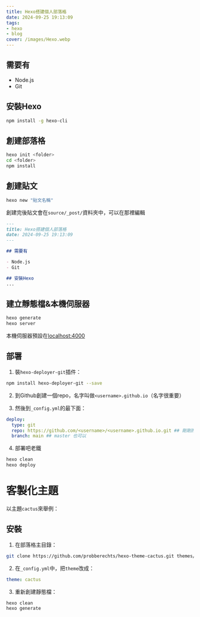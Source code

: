 ```yaml
---
title: Hexo搭建個人部落格
date: 2024-09-25 19:13:09
tags:
- hexo
- blog
cover: /images/Hexo.webp
---
```


## 需要有

- Node.js
- Git

## 安裝Hexo

```sh
npm install -g hexo-cli
```

## 創建部落格

```sh
hexo init <folder>
cd <folder>
npm install
```

## 創建貼文

```sh
hexo new "貼文名稱"
```

創建完後貼文會在`source/_post/`資料夾中，可以在那裡編輯

```markdown
---
title: Hexo搭建個人部落格
date: 2024-09-25 19:13:09
---

## 需要有

- Node.js
- Git

## 安裝Hexo
...
```

## 建立靜態檔&本機伺服器

```sh
hexo generate
hexo server
```

本機伺服器預設在[localhost:4000](https://youtu.be/dQw4w9WgXcQ?si=uPqVhaFQsc-12SYg) 

## 部署

1. 裝`hexo-deployer-git`插件：

```sh
npm install hexo-deployer-git --save
```

2. 到Github創建一個repo，名字叫做`<username>.github.io`（名字很重要）

3. 然後到`_config.yml`的最下面：

```yml
deploy:
  type: git
  repo: https://github.com/<username>/<username>.github.io.git ## 剛剛的repo
  branch: main ## master 也可以
```

4. 部署吧老鐵

```sh
hexo clean
hexo deploy
```

# 客製化主題

以主題`cactus`來舉例：

## 安裝

1. 在部落格主目錄：
```sh
git clone https://github.com/probberechts/hexo-theme-cactus.git themes/cactus
```

2. 在`_config.yml`中，把`theme`改成：
```yml
theme: cactus
```

3. 重新創建靜態檔：
```sh
hexo clean
hexo generate
```
